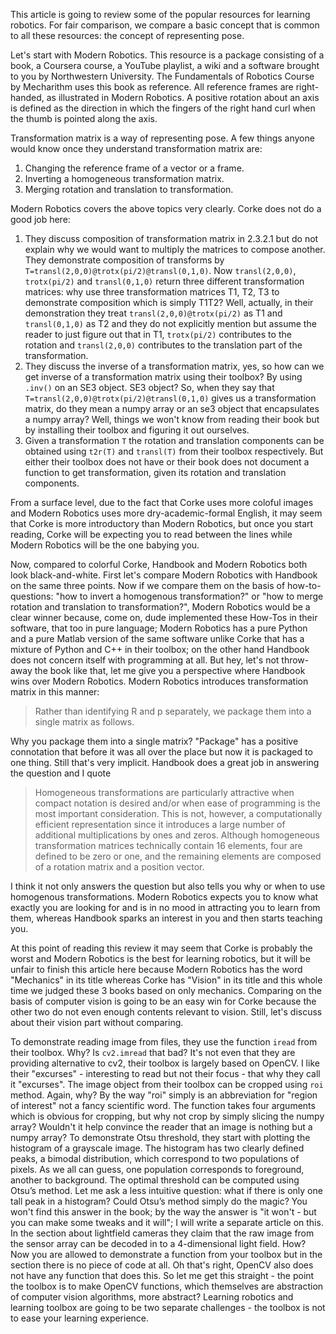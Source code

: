 This article is going to review some of the popular resources for learning robotics. For fair comparison, we compare a basic concept that is common to all these resources: the concept of representing pose. 

Let's start with Modern Robotics. This resource is a package consisting of a book, a Coursera course, a YouTube playlist, a wiki and a software brought to you by Northwestern University. The Fundamentals of Robotics Course by Mecharithm uses this book as reference. 
All reference frames are right-handed, as illustrated in Modern Robotics. A positive rotation about an axis is defined as the direction in which the fingers of the right hand curl when the thumb is pointed along the axis. 

Transformation matrix is a way of representing pose. A few things anyone would know once they understand transformation matrix are:
1. Changing the reference frame of a vector or a frame.
2. Inverting a homogeneous transformation matrix.
3. Merging rotation and translation to transformation. 

Modern Robotics covers the above topics very clearly. Corke does not do a good job here:
1. They discuss composition of transformation matrix in 2.3.2.1 but do not explain why we would want to multiply the matrices to compose another. They demonstrate composition of transforms by `T=transl(2,0,0)@trotx(pi/2)@transl(0,1,0)`. Now `transl(2,0,0)`, `trotx(pi/2)` and `transl(0,1,0)` return three different transformation matrices: why use three transformation matrices T1, T2, T3 to demonstrate composition which is simply T1T2? Well, actually, in their demonstration they treat `transl(2,0,0)@trotx(pi/2)` as T1 and `transl(0,1,0)` as T2 and they do not explicitly mention but assume the reader to just figure out that in T1, `trotx(pi/2)` contributes to the rotation and `transl(2,0,0)` contributes to the translation part of the transformation.
2. They discuss the inverse of a transformation matrix, yes, so how can we get inverse of a transformation matrix using their toolbox? By using `.inv()` on an SE3 object. SE3 object? So, when they say that `T=transl(2,0,0)@trotx(pi/2)@transl(0,1,0)` gives us a transformation matrix, do they mean a numpy array or an se3 object that encapsulates a numpy array? Well, things we won't know from reading their book but by installing their toolbox and figuring it out ourselves. 
3. Given a transformation `T` the rotation and translation components can be obtained using `t2r(T)` and `transl(T)` from their toolbox respectively. But either their toolbox does not have or their book does not document a function to get transformation, given its rotation and translation components. 

From a surface level, due to the fact that Corke uses more coloful images and Modern Robotics uses more dry-academic-formal English, it may seem that Corke is more introductory than Modern Robotics, but once you start reading, Corke will be expecting you to read between the lines while Modern Robotics will be the one babying you.

Now, compared to colorful Corke, Handbook and Modern Robotics both look black-and-white. First let's compare Modern Robotics with Handbook on the same three points. Now if we compare them on the basis of how-to-questions: "how to invert a homogenous transformation?" or "how to merge rotation and translation to transformation?", Modern Robotics would be a clear winner because, come on, dude implemented these How-Tos in their software, that too in pure language; Modern Robotics has a pure Python and a pure Matlab version of the same software unlike Corke that has a mixture of Python and C++ in their toolbox; on the other hand Handbook does not concern itself with programming at all. But hey, let's not throw-away the book like that, let me give you a perspective where Handbook wins over Modern Robotics. Modern Robotics introduces transformation matrix in this manner:
> Rather than identifying R and p separately, we package them into a single matrix as follows.

Why you package them into a single matrix? "Package" has a positive connotation that before it was all over the place but now it is packaged to one thing. Still that's very implicit. Handbook does a great job in answering the question and I quote
>Homogeneous transformations are particularly attractive when compact notation is desired and/or when ease of programming is the most important consideration. This is not, however, a computationally efficient representation since it introduces a large number of additional multiplications by ones and zeros. Although homogeneous transformation matrices technically contain 16 elements, four are defined to be zero or one, and the remaining elements are composed of a rotation matrix and a position vector.

I think it not only answers the question but also tells you why or when to use homogenous transformations. Modern Robotics expects you to know what exactly you are looking for and is in no mood in attracting you to learn from them, whereas Handbook sparks an interest in you and then starts teaching you. 

At this point of reading this review it may seem that Corke is probably the worst and Modern Robotics is the best for learning robotics, but it will be unfair to finish this article here because Modern Robotics has the word "Mechanics" in its title whereas Corke has "Vision" in its title and this whole time we judged these 3 books based on only mechanics. Comparing on the basis of computer vision is going to be an easy win for Corke because the other two do not even enough contents relevant to vision. Still, let's discuss about their vision part without comparing. 

To demonstrate reading image from files, they use the function `iread` from their toolbox. Why? Is `cv2.imread` that bad? It's not even that they are providing alternative to cv2, their toolbox is largely based on OpenCV. I like their "excurses" - interesting to read but not their focus - that why they call it "excurses". The image object from their toolbox can be cropped using `roi` method. Again, why? By the way "roi" simply is an abbreviation for "region of interest" not a fancy scientific word. The function takes four arguments which is obvious for cropping, but why not crop by simply slicing the numpy array? Wouldn't it help convince the reader that an image is nothing but a numpy array? To demonstrate Otsu threshold, they start with plotting the histogram of a grayscale image. The histogram has two clearly defined peaks, a bimodal distribution, which correspond to two populations of pixels. As we all can guess, one population corresponds to foreground, another to background. The optimal threshold can be computed using Otsu’s method. Let me ask a less intuitive question: what if there is only one tall peak in a histogram? Could Otsu’s method simply do the magic? You won't find this answer in the book; by the way the answer is "it won't - but you can make some tweaks and it will"; I will write a separate article on this. In the section about lightfield cameras they claim that the raw image from the sensor array can be decoded in to a 4-dimensional light field. How? Now you are allowed to demonstrate a function from your toolbox but in the section there is no piece of code at all. Oh that's right, OpenCV also does not have any function that does this. So let me get this straight - the point the toolbox is to make OpenCV functions, which themselves are abstraction of computer vision algorithms, more abstract? Learning robotics and learning toolbox are going to be two separate challenges - the toolbox is not to ease your learning experience. 
